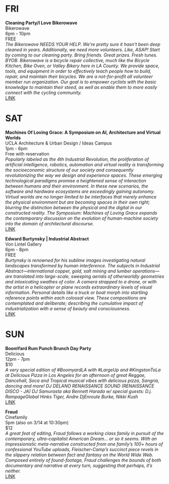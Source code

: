 # FRI

**Cleaning Party/I Love Bikerowave**  
Bikerowave  
6pm - 10pm  
FREE  
*The Bikerowave NEEDS YOUR HELP.  We're pretty sure it hasn't been deep cleaned in years. Additionally, we need more volunteers. Like, ASAP! Start by coming to our cleaning party. Bring friends. Great prizes. Fresh tunes. BYOB. Bikerowave is a bicycle repair collective, much like the Bicycle Kitchen, Bike Oven, or Valley Bikery here in LA County.  We provide space, tools, and equipment in order to effectively teach people how to build, repair, and maintain their bicycles. We are a not-for-profit all volunteer member run organization. Our goal is to empower cyclists with the basic knowledge to maintain their steed, as well as enable them to more easily connect with the cycling community.*  
[LINK](https://www.facebook.com/events/1653690514927918/)  

# SAT

**Machines Of Loving Grace: A Symposium on AI, Architecture and Virtual Worlds**  
UCLA Architecture & Urban Design / Ideas Campus  
1pm - 6pm  
Free with reservation  
*Popularly labeled as the 4th Industrial Revolution, the proliferation of artificial intelligence, robotics, automation and virtual reality is transforming the socioeconomic structure of our society and consequently revolutionizing the way we design and experience spaces. These emerging technological paradigms promise a heightened sense of interaction between humans and their environment. In these new scenarios, the software and hardware ecosystems are exceedingly gaining autonomy. Virtual worlds are no longer limited to be interfaces that merely enhance the physical environment but are becoming spaces in their own right; blurring the distinction between the physical and the digital in our constructed reality. The Symposium: Machines of Loving Grace expands the contemporary discussion on the evolution of human-machine society into the domain of architectural discourse.*  
[LINK](https://www.eventbrite.com/e/ucla-aud-ideas-presents-machines-of-loving-grace-a-symposium-on-ai-architecture-and-virtual-worlds-registration-32484003529)  

**Edward Burtynsky | Industrial Abstract**  
Von Lintel Gallery  
6pm - 8pm  
FREE  
*Burtynsky is renowned for his sublime images investigating natural landscapes transformed by human interference. The subjects in Industrial Abstract—international copper, gold, salt mining and lumber operations—are translated into large-scale, sweeping aerials of otherworldly geometries and intoxicating swathes of color. A camera strapped to a drone, or with the artist in a helicopter or plane records extraordinary levels of visual information. Personal details like a truck or boat morph into startling reference points within each colossal view. These compositions are contemplated and deliberate; describing the cumulative impact of industrialization with a sense of beauty and consciousness.*  
[LINK](http://www.vonlintel.com/Edward-Burtynsky.html)  

# SUN

**BoomYard Rum Punch Brunch Day Party**  
Delicious  
12pm - 7pm  
$10  
*A very special edition of #BoomyardLA with #LargeUp and #KingstonToLa at Delicious Pizza in Los Angeles for an afternoon of great Reggae, Dancehall, Soca and Tropical musical vibes with delicious pizza, Sangria, dancing and more! 
DJ DELANO RENAISSANCE SOUND
(RENAISSANCE DISCO - JA)  DJ Samurasta aka Bennett Harada w/ special guests: D.j. RampageGlobal Hinks Tiger, Andre DjEnroute Burke, Nikki Kush*  
[LINK](https://www.facebook.com/events/184603625359836/)  

**Fraud**  
Cinefamily  
5pm (also on 3/14 at 10:30pm)  
$12  
*A great feat of editing, Fraud follows a working class family in pursuit of the contemporary, ultra-capitalist American Dream… or so it seems. With an impressionistic meta-narrative constructed from one family’s 100+ hours of confessional YouTube uploads, Fleischer-Camp’s succinct piece revels in the slippery relation between fact and fantasy on the World Wide Web. Composed entirely of found-footage, Fraud challenges the bounds of both documentary and narrative at every turn, suggesting that perhaps, it’s neither.*  
[LINK](http://www.cinefamily.org/films/special-events-march-2017/#fraud-encore)  
